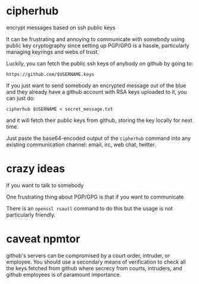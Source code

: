 # cipherhub

encrypt messages based on ssh public keys

It can be frustrating and annoying to communicate with somebody using public key
cryptography since setting up PGP/GPG is a hassle, particularly managing
keyrings and webs of trust.

Luckily, you can fetch the public ssh keys of anybody on github by going to:

```
https://github.com/$USERNAME.keys
```

If you just want to send somebody an encrypted message out of the blue and they
already have a github account with RSA keys uploaded to it, you can just do:

```
cipherhub $USERNAME < secret_message.txt
```

and it will fetch their public keys from github, storing the key locally for
next time.

Just paste the base64-encoded output of the `cipherhub` command into any
existing communication channel: email, irc, web chat, twitter.

# crazy ideas

If you want to talk to somebody

One frustrating thing about PGP/GPG is that if you want to communicate 

There is an `openssl rsautl` command to do this but the usage is not
particularly friendly.

# caveat npmtor

github's servers can be compromised by a court order, intruder, or employee. You
should use a secondary means of verification to check all the keys fetched from
github where secrecy from courts, intruders, and github employees is of
paramount importance.
